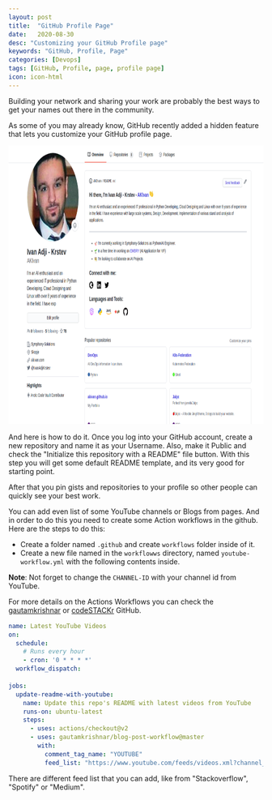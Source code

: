 ```yaml
---
layout: post
title:  "GitHub Profile Page"
date:   2020-08-30
desc: "Customizing your GitHub Profile page"
keywords: "GitHub, Profile, Page"
categories: [Devops]
tags: [GitHub, Profile, page, profile page]
icon: icon-html
---
```


Building your network and sharing your work are probably the best ways to get your names out there in the community.

As some of you may already know, GitHub recently added a hidden feature that lets you customize your GitHub profile page.


<img src="/static/assets/img/blog/gitprofile/gitprofile.png" width="850" height="550" />

And here is how to do it.
Once you log into your GitHub account, create a new repository and name it as your Username.
Also, make it Public and check the "Initialize this repository with a README" file button. 
With this step you will get some default README template, and its very good for starting point. 


After that you pin gists and repositories to your profile so other people can quickly see your best work.

You can add even list of some YouTube channels or Blogs from pages. And in order to do this you need to create some Action workflows in the github.
Here are the steps to do this:
* Create a folder named `.github` and create `workflows` folder inside of it. 
* Create a new file named in the `workflowws` directory, named `youtube-workflow.yml` with the following contents inside.

**Note**: Not forget to change the `CHANNEL-ID` with your channel id from YouTube.  

For more details on the Actions Workflows you can check the [gautamkrishnar](https://github.com/gautamkrishnar/blog-post-workflow) or [codeSTACKr](https://github.com/codeSTACKr/codeSTACKr) GitHub.

```yaml
name: Latest YouTube Videos
on:
  schedule:
    # Runs every hour
    - cron: '0 * * * *'
  workflow_dispatch:

jobs:
  update-readme-with-youtube:
    name: Update this repo's README with latest videos from YouTube
    runs-on: ubuntu-latest
    steps:
      - uses: actions/checkout@v2
      - uses: gautamkrishnar/blog-post-workflow@master
        with:
          comment_tag_name: "YOUTUBE"
          feed_list: "https://www.youtube.com/feeds/videos.xml?channel_id=<CHANNEL-ID>"
```

There are different feed list that you can add, like from "Stackoverflow", "Spotify" or "Medium". 